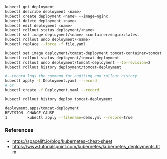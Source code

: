 ```bash
kubectl get deployment
kubectl describe deployment <name>
kubectl create deployment <name> --image=nginx
kubectl delete deployment <name>
kubectl edit deployment <name>
kubectl rollout status deployment/<name>
kubectl set image deployment/<name> <container>=nginx:latest
kubectl rollout undo deployment/<name>
kubectl replace --force -f file.yaml

kubectl set image deployment/tomcat-deployment tomcat-container=tomcat:6.0
kubectl rollout status deployment/tomcat-deployment
kubectl rollout undo deployment/tomcat-deployment --to-revision=2
kubectl rollout history deployment/tomcat-deployment
```

```bash
#--record logs the command for auditing and rollout history.
kubectl apply -f Deployment.yaml --record
# or
kubectl create -f Deployment.yaml --record

kubectl rollout history deploy tomcat-deployment

deployment.apps/tomcat-deployment 
REVISION  CHANGE-CAUSE
1         kubectl apply --filename=demo.yml --record=true
```

### References
- https://spacelift.io/blog/kubernetes-cheat-sheet
- https://www.tutorialspoint.com/kubernetes/kubernetes_deployments.htm

